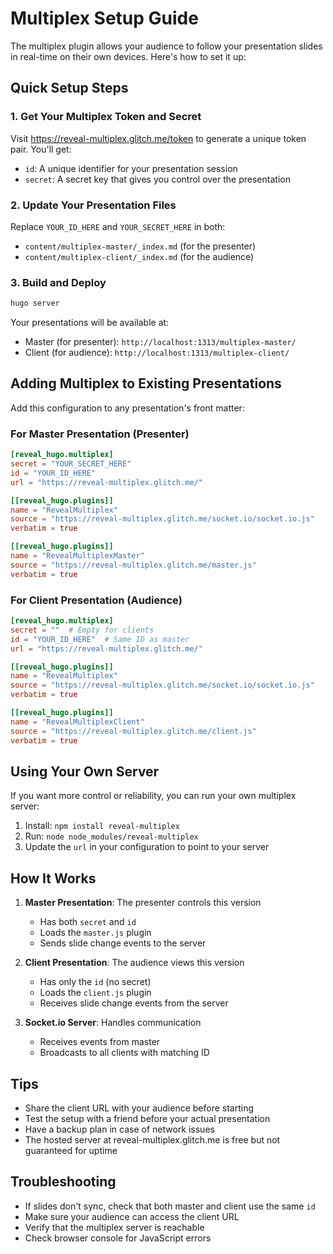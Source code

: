 # Multiplex Setup Guide

The multiplex plugin allows your audience to follow your presentation slides in real-time on their own devices. Here's how to set it up:

## Quick Setup Steps

### 1. Get Your Multiplex Token and Secret

Visit https://reveal-multiplex.glitch.me/token to generate a unique token pair. You'll get:
- `id`: A unique identifier for your presentation session
- `secret`: A secret key that gives you control over the presentation

### 2. Update Your Presentation Files

Replace `YOUR_ID_HERE` and `YOUR_SECRET_HERE` in both:
- `content/multiplex-master/_index.md` (for the presenter)
- `content/multiplex-client/_index.md` (for the audience)

### 3. Build and Deploy

```bash
hugo server
```

Your presentations will be available at:
- Master (for presenter): `http://localhost:1313/multiplex-master/`
- Client (for audience): `http://localhost:1313/multiplex-client/`

## Adding Multiplex to Existing Presentations

Add this configuration to any presentation's front matter:

### For Master Presentation (Presenter)
```toml
[reveal_hugo.multiplex]
secret = "YOUR_SECRET_HERE"
id = "YOUR_ID_HERE"
url = "https://reveal-multiplex.glitch.me/"

[[reveal_hugo.plugins]]
name = "RevealMultiplex"
source = "https://reveal-multiplex.glitch.me/socket.io/socket.io.js"
verbatim = true

[[reveal_hugo.plugins]]
name = "RevealMultiplexMaster"
source = "https://reveal-multiplex.glitch.me/master.js"
verbatim = true
```

### For Client Presentation (Audience)
```toml
[reveal_hugo.multiplex]
secret = ""  # Empty for clients
id = "YOUR_ID_HERE"  # Same ID as master
url = "https://reveal-multiplex.glitch.me/"

[[reveal_hugo.plugins]]
name = "RevealMultiplex"
source = "https://reveal-multiplex.glitch.me/socket.io/socket.io.js"
verbatim = true

[[reveal_hugo.plugins]]
name = "RevealMultiplexClient"
source = "https://reveal-multiplex.glitch.me/client.js"
verbatim = true
```

## Using Your Own Server

If you want more control or reliability, you can run your own multiplex server:

1. Install: `npm install reveal-multiplex`
2. Run: `node node_modules/reveal-multiplex`
3. Update the `url` in your configuration to point to your server

## How It Works

1. **Master Presentation**: The presenter controls this version
   - Has both `secret` and `id`
   - Loads the `master.js` plugin
   - Sends slide change events to the server

2. **Client Presentation**: The audience views this version
   - Has only the `id` (no secret)
   - Loads the `client.js` plugin
   - Receives slide change events from the server

3. **Socket.io Server**: Handles communication
   - Receives events from master
   - Broadcasts to all clients with matching ID

## Tips

- Share the client URL with your audience before starting
- Test the setup with a friend before your actual presentation
- Have a backup plan in case of network issues
- The hosted server at reveal-multiplex.glitch.me is free but not guaranteed for uptime

## Troubleshooting

- If slides don't sync, check that both master and client use the same `id`
- Make sure your audience can access the client URL
- Verify that the multiplex server is reachable
- Check browser console for JavaScript errors
